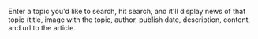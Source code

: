 Enter a topic you'd like to search, hit search, and it'll display news of that topic (title, image with the topic, author, publish date, description, content, and url to the article.
